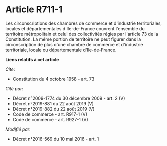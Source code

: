 # Article R711-1

Les circonscriptions des chambres de commerce et d'industrie territoriales, locales et départementales d'Ile-de-France
couvrent l'ensemble du territoire métropolitain et celui des collectivités régies par l'article 73 de la Constitution. La
même portion de territoire ne peut figurer dans la circonscription de plus d'une chambre de commerce et d'industrie
territoriale, locale ou départementale d'Ile-de-France.

**Liens relatifs à cet article**

_Cite_:

  - Constitution du 4 octobre 1958 - art. 73

_Cité par_:

  - Décret n°2009-1774 du 30 décembre 2009 - art. 2 (V)
  - Décret n°2019-881 du 22 août 2019 (V)
  - Décret n°2019-882 du 22 août 2019 (V)
  - Code de commerce - art. R917-1 (V)
  - Code de commerce - art. R927-1 (V)

_Modifié par_:

  - Décret n°2016-569 du 10 mai 2016 - art. 1
